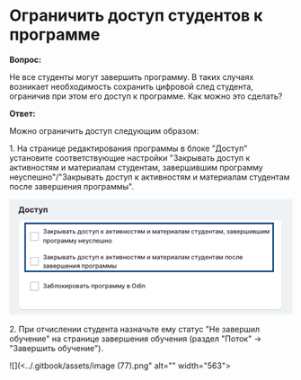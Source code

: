 # Ограничить доступ студентов к программе

**Вопрос:**

Не все студенты могут завершить программу. В таких случаях возникает необходимость сохранить цифровой след студента, ограничив при этом его доступ к программе. Как можно это сделать?

**Ответ:**&#x20;

Можно ограничить доступ следующим образом:

1\. На странице редактирования программы в блоке "Доступ" установите соответствующие настройки "Закрывать доступ к активностям и материалам студентам, завершившим программу неуспешно"/"Закрывать доступ к активностям и материалам студентам после завершения программы".

![](<../.gitbook/assets/image (75).png>)

2\. При отчислении студента назначьте ему статус "Не завершил обучение" на странице завершения обучения (раздел "Поток" -> "Завершить обучение").

![](<../.gitbook/assets/image (77).png" alt="" width="563"><figcaption></figcaption></figure>
